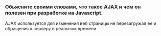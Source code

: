 ### Обьясните своими словами, что такое AJAX и чем он полезен при разработке на Javascript.

AJAX используется для изменения веб страницы не перезагружая ее и обращения к серверу в реальном времени